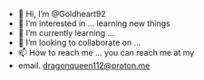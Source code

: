 - 👋 Hi, I’m @Goldheart92
- 👀 I’m interested in ... learning new things
- 🌱 I’m currently learning ...
- 💞️ I’m looking to collaborate on ...
- 📫 How to reach me ... you can reach me at my
- email. dragonqueen112@proton.me

<!---
Goldheart92/Goldheart92 is a ✨ special ✨ repository because its `README.md` (this file) appears on your GitHub profile.
You can click the Preview link to take a look at your changes.
--->
